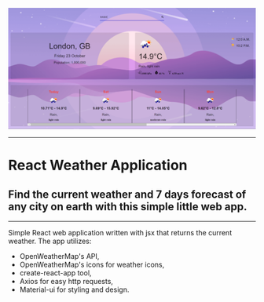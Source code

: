 ![Screenshot](screenshot.png)

---

# React Weather Application 
## Find the current weather and 7 days forecast of any city on earth with this simple little web app.

---

Simple React web application written with jsx that returns the current weather. The app utilizes:

- OpenWeatherMap's API,
- OpenWeatherMap's icons for weather icons,  
- create-react-app tool,
- Axios for easy http requests,
- Material-ui for styling and design.